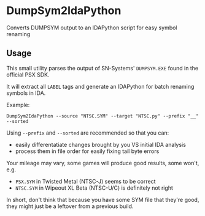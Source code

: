 # DumpSym2IdaPython

Converts DUMPSYM output to an IDAPython script for easy symbol renaming

## Usage

This small utility parses the output of SN-Systems' `DUMPSYM.EXE` found in the official PSX SDK.

It will extract all `LABEL` tags and generate an IDAPython for batch renaming symbols in IDA.

Example:

`DumpSym2IdaPython --source "NTSC.SYM" --target "NTSC.py" --prefix "__" --sorted`

Using `--prefix` and `--sorted` are recommended so that you can:

- easily differentatiate changes brought by you VS initial IDA analysis
- process them in file order for easily fixing tail byte errors

Your mileage may vary, some games will produce good results, some won't, e.g.

- `PSX.SYM` in Twisted Metal (NTSC-J) seems to be correct
- `NTSC.SYM` in Wipeout XL Beta (NTSC-U/C) is definitely not right

In short, don't think that because you have some SYM file that they're good, they might just be a leftover from a previous build.
